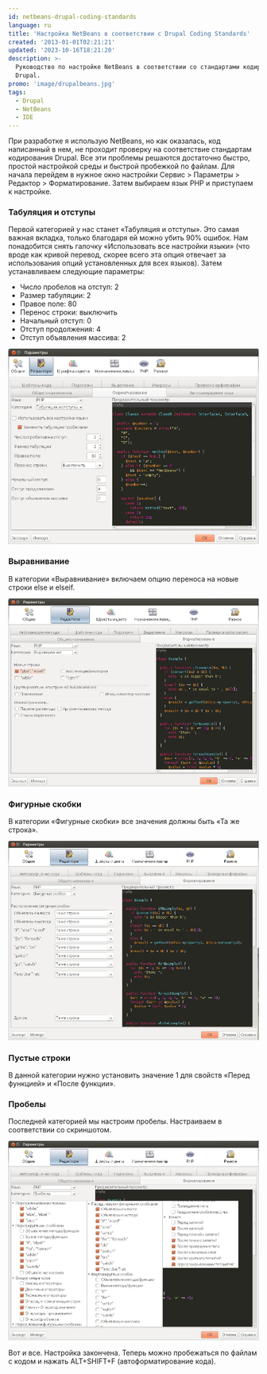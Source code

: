 ```yaml
---
id: netbeans-drupal-coding-standards
language: ru
title: 'Настройка NetBeans в соответствии с Drupal Coding Standards'
created: '2013-01-01T02:21:21'
updated: '2023-10-16T18:21:20'
description: >-
  Руководство по настройке NetBeans в соответствии со стандартами кодирования
  Drupal.
promo: 'image/drupalbeans.jpg'
tags:
  - Drupal
  - NetBeans
  - IDE
---
```


При разработке я использую NetBeans, но как оказалась, код написанный в нем, не
проходит проверку на соответствие стандартам кодирования Drupal. Все эти
проблемы решаются достаточно быстро, простой настройкой среды и быстрой
пробежкой по файлам. Для начала перейдем в нужное окно настройки Сервис >
Параметры > Редактор > Форматирование. Затем выбираем язык PHP и приступаем к
настройке.

### Табуляция и отступы

Первой категорией у нас станет «Табуляция и отступы». Это самая важная вкладка,
только благодаря ей можно убить 90% ошибок. Нам понадобится снять галочку
«Использовать все настройки языки» (что вроде как кривой перевод, скорее всего
эта опция отвечает за использования опций установленных для всех языков). Затем
устанавливаем следующие параметры:

- Число пробелов на отступ: 2
- Размер табуляции: 2
- Правое поле: 80
- Перенос строки: выключить
- Начальный отступ: 0
- Отступ продолжения: 4
- Отступ объявления массива: 2

![NetBeans, настройка отступов.](image/1.jpg)

### Выравнивание

В категории «Выравнивание» включаем опцию переноса на новые строки else и
elseif.

![NetBeans, выравнивание.](image/2.jpg)

### Фигурные скобки

В категории «Фигурные скобки» все значения должны быть «Та же строка».

![NetBeans, фигурные скобки.](image/3.jpg)

### Пустые строки

В данной категории нужно установить значение 1 для свойств «Перед функцией» и
«После функции».

### Пробелы

Последней категорией мы настроим пробелы. Настраиваем в соответствии со
скриншотом.

![NetBeans, пробелы.](image/4.jpg)

Вот и все. Настройка закончена. Теперь можно пробежаться по файлам с кодом и
нажать ALT+SHIFT+F (автоформатирование кода).

